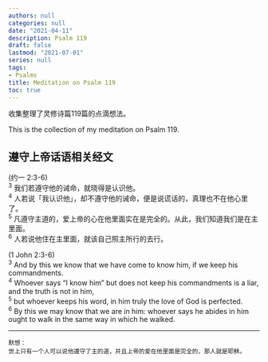 ```yaml
---
authors: null
categories: null
date: "2021-04-11"
description: Psalm 119
draft: false
lastmod: "2021-07-01"
series: null
tags: 
- Psalms
title: Meditation on Psalm 119
toc: true
---
```


收集整理了灵修诗篇119篇的点滴想法。  

This is the collection of my meditation on Psalm 119.


## 遵守上帝话语相关经文  
(约一 2:3-6)  
<sup>3</sup> 我们若遵守他的诫命，就晓得是认识他。  
<sup>4</sup> 人若说「我认识他」，却不遵守他的诫命，便是说谎话的，真理也不在他心里了。   
<sup>5</sup> 凡遵守主道的，爱上帝的心在他里面实在是完全的。从此，我们知道我们是在主里面。   
<sup>6</sup> 人若说他住在主里面，就该自己照主所行的去行。  

(1 John 2:3-6)   
<sup>3</sup> And by this we know that we have come to know him, if we keep his commandments.   
<sup>4</sup> Whoever says “I know him” but does not keep his commandments is a liar, and the truth is not in him,   
<sup>5</sup> but whoever keeps his word, in him truly the love of God is perfected.   
<sup>6</sup> By this we may know that we are in him: whoever says he abides in him ought to walk in the same way in which he walked.   

___
    默想：  
    世上只有一个人可以说他遵守了主的道，并且上帝的爱在他里面是完全的，那人就是耶稣。  
